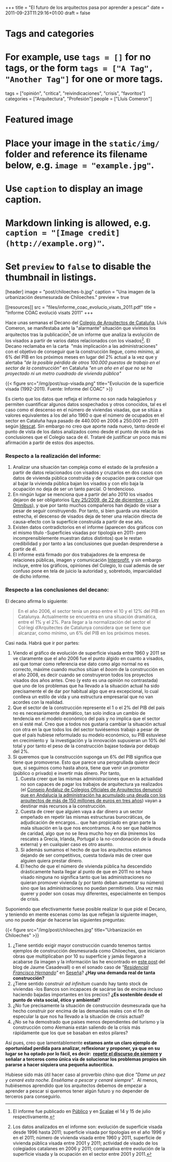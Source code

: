 +++
title = "El futuro de los arquitectos pasa por aprender a pescar"
date = 2011-09-23T11:29:16+01:00
draft = false

# Tags and categories
# For example, use `tags = []` for no tags, or the form `tags = ["A Tag", "Another Tag"]` for one or more tags.
tags = ["opinión", "crítica", "reivindicaciones", "crisis", "favoritos"]
categories = ["Arquitectura", "Profesión"]
people = ["Lluís Comeron"]

# Featured image
# Place your image in the `static/img/` folder and reference its filename below, e.g. `image = "example.jpg"`.
# Use `caption` to display an image caption.
#   Markdown linking is allowed, e.g. `caption = "[Image credit](http://example.org)"`.
# Set `preview` to `false` to disable the thumbnail in listings.
[header]
image = "post/chiloeches-b.jpg"
caption = "Una imagen de la urbanización desmesurada de Chiloeches."
preview = true


[[resources]]
  src = "files/informe_coac_evolucio_visats_2011.pdf"
  title = "Informe COAC evolució visats 2011"
+++

Hace unas semanas el Decano del [Colegio de Arquitectos de Cataluña](http://coac.cat), Lluis Comeron, se manifestaba ante la "alarmante" situación que vivimos los arquitectos tras la publicación[^1] de un informe que analiza la evolución de los visados a partir de varios datos relacionados con los visados[^2]. El Decano reclamaba en la carta&nbsp; "más implicación a las administraciones" con el objetivo de conseguir que la construcción llegue, como mínimo, al 6% del PIB en los próximos meses en lugar del 2% actual a la vez que y alertaba *"de la posible pérdida de otros 100.000 puestos de trabajo en el sector de la construcción"* en Cataluña *"en un año en el que no se ha proyectado ni un metro cuadrado de vivienda pública"*

{{< figure src="/img/post/sup-visada.png" title="Evolución de la superficie visada (1992-2011). Fuente: Informe del COAC" >}}

<p>Es cierto que los datos que refleja el informe no son nada halagüeños y permiten cuantificar algunos datos sospechados y otros conocidos, tal es el caso como el descenso en el número de viviendas visadas, que se sitúa a valores equivalentes a los del año 1960 o que el número de ocupados en el sector en Cataluña haya pasado de 440.000 en 2006 a 250.000 en 2011 según <a href="http://idescat.cat">Idescat</a>. Sin embargo no creo que aporte nada nuevo, tanto desde el punto de vista de los datos analizados como desde el punto de vista de las conclusiones que el Colegio saca de él. Trataré de justificar un poco más mi afirmación a partir de estos dos aspectos.<!--break--></p>

### Respecto a la realización del informe:

<ol><li>Analizar una situación tan compleja como el estado de la profesión a partir de datos relacionados con visados y cruzarlos en dos casos con datos de vivienda pública construida y de ocupación para concluir que al bajar la vivienda pública bajan los visados y con ello baja la ocupación no deja de ser un tanto parcial. O tendencioso.</li>
<li>En ningún lugar se menciona que a partir del año 2010 los visados dejaron de ser obligatorios (<a href="http://www.boe.es/boe/dias/2009/12/23/pdfs/BOE-A-2009-20725.pdf">Ley 25/2009, de 22 de diciembre - o Ley Omnibus</a>), y que por tanto muchos compañeros han dejado de visar a pesar de seguir construyendo. Por tanto, si bien guarda una relación estrecha, el descenso de visados deja de tener una relación directa de causa-efecto con la superfície construida a partir de ese año.</li><li>Existen datos contradictorios en el informe (aparecen dos gráficos con el mismo título -Superficies visadas por tipología en 2011- pero incomprensiblemente muestran datos distintos) que le restan credibilidad y por tanto a las conclusiones que puedan desprenderse a partir de él.</li><li>El informe está firmado por dos trabajadores de la empresa de relaciones públicas, imagen y comunicación <a href="http://www.interprofit.es/">Interprofit</a>, y sin embargo incluye, entre los gráficos, opiniones del Colegio, lo cual además de ser confuso pone en tela de juicio la autoridad y, sobretodo, imparcialidad de dicho informe.</li></ol>


### Respecto a las conclusiones del decano:

El decano afirma lo siguiente:

> En el año 2006, el sector tenía un peso entre el 10 y el 12% del PIB en Catalunya. Actualmente se encuentra en una situación dramática, entre el 1% y el 2%. Para llegar a la normalización del sector el Col·legi d’Arquitectes de Catalunya considera que se tiene que alcanzar, como mínimo, un 6% del PIB en los próximos meses.

<p>Casi nada. Habrá que ir por partes:&nbsp;</p>
<ol><li>Viendo el gráfico de evolución de superficie visada entre 1960 y 2011 se ve claramente que el año 2006 fue el punto álgido en cuanto a visados, así que tomar como referencia ese dato como algo normal no es correcto, máxime cuando muchos sitúan el <em>boom</em> de la construcción en el año 2008, es decir cuando se construyeron todos los proyectos visados dos años antes. Creo (y esto es una opinión no contrastada) que uno de los problemas que ha llevado a la situación actual ha sido precisamente el de dar por habitual algo que era excepcional, lo cual conlleva un estilo de vida y una estructura empresarial que no van acordes con la realidad.</li><li>Que el sector de la construcción represente el 1 o el 2% del PIB del país no es necesariamente dramático, tan solo indica un cambio de tendencia en el modelo económico del país y no implica que el sector en sí esté mal. Creo que a todos nos gustaría cambiar la situación actual con otra en la que todos los del sector tuviésemos trabajo a pesar de que el país hubiese reformulado su modelo económico, su PIB estuviese en crecimiento y&nbsp; la investigación y la innovación supusieran un 10% del total y por tanto el peso de la construcción bajase todavía por debajo del 2%.</li><li>Si queremos que la construcción suponga un 6% del PIB significa que tiene que promoverse. Esto que parece una perogrullada quiere decir que, si seguimos como hasta ahora, tiene que venir un promotor (público o privado) e invertir más dinero. Por tanto,<ol><li>Cuesta creer que las mismas administraciones que en la actualidad no son capaces de pagar los trabajos de arquitectura ya realizados (el <a href="http://www.elpais.com/articulo/andalucia/Perdemos/dinero/elpepiespand/20110914elpand_12/Tes">Consejo Andaluz de Colegios Oficiales de Arquitectos denunció que en Andalucía la administración ha acumulado una deuda con los arquitectos de más de 150 millones de euros en tres años</a>) vayan a destinar más recursos a la construcción.</li><li>Cuesta de creer que alguien vaya a dar dinero a un sector empeñado en repetir las mismas estructuras burocráticas, de adjudicación de encargos... que han propiciado en gran parte la mala situación en la que nos encontramos. A no ser que hablemos de caridad, algo que no se lleva mucho hoy en día (miremos los rescates a Grecia, Irlanda, Portugal o la no-condonación de la deuda externa) y en cualquier caso es otro asunto.</li><li>Si además sumamos el hecho de que los arquitectos estamos dejando de ser competitivos, cuesta todavía más de creer que alguien quiera prestar dinero.</li><li>El hecho de que el número de vivienda pública ha descendido drásticamente hasta llegar al punto de que en 2011 no se haya visado ninguna no significa tanto que las administraciones no quieran promover vivienda (y por tanto deban aumentar su número) sino que las administraciones no puedan permitirselo. Una vez más querer y poder son cosas muy diferentes, especialmente en tiempos de crisis.</li></ol></li></ol><p>Suponiendo que efectivamente fuese posible realizar lo que pide el Decano, y teniendo en mente escenas como las que reflejan la siguiente imagen, uno no puede dejar de hacerse las siguientes preguntas:</p>

{{< figure src="/img/post/chiloeches.jpg" title="Urbanización en Chiloeches" >}}


<ol><li>¿Tiene sentido exigir mayor construcción cuando tenemos tantos ejemplos de construcción desmesurada como Chiloeches, que iniciaron obras que multiplicaban por 10 su superficie y jamás llegaron a acabarse (la imagen y la información las he encontrado en <a href="http://artquitecte.blogspot.com/2011/06/ciutats-fantasmes.html">este post</a> del blog de Jaume Casadevall) o en el sonado caso de <em>"<a href="http://maps.google.com/maps?q=sese%C3%B1a,+Espa%C3%B1a&amp;hl=ca&amp;ie=UTF8&amp;ll=40.117268,-3.689003&amp;spn=0.0531,0.109863&amp;sll=37.0625,-95.677068&amp;sspn=55.586984,79.013672&amp;t=h&amp;z=14"><span class="new">Residencial Francisco Hernando</span></a>"</em> en <a href="http://es.wikipedia.org/wiki/Francisco_Hernando#Sese.C3.B1a">Seseña</a>? <strong>¿Hay una demanda real de tanta construcción? </strong></li><li>¿Tiene sentido construir <em>ad infinitum</em> cuando hay tanto stock de viviendas -los Bancos son incapaces de sacárse las de encima incluso haciendo bajadas importantes en los precios? <strong>¿Es sostenible desde el punto de vista social, ético y ambiental?</strong></li><li>¿No fue precisamente la situación de construcción desmesurada que ha hecho construir por encima de las demandas reales con el fin de especular la que nos ha llevado a la situación de crisis actual?</li><li>¿No se ha demostrado que países menos dependientes del turismo y la construcción como Alemania están saliendo de la crisis más rápidamente que los que se basaban en estos pilares?</li></ol>

<p>Así pues, creo que lamentablemente <strong>estamos ante un claro ejemplo de oportunidad perdida para analizar, reflexionar y proponer, ya que en su lugar se ha optado por lo fácil, es decir:&nbsp; <a href="http://scalae.net/noticia/carta-de-jordi-ludevid-al-presidente-del-gobierno-espanol">repetir el discurso de siempre</a> y señalar a terceros como única vía de solucionar los problemas propios sin pararse a hacer siquiera una pequeña autocrítica.</strong></p><p><span class="st">Hubiese sido más útil hacer caso al proverbio</span> chino que dice <em>"</em><span class="st"><em>Dame un pez y cenaré esta noche. Enséñame a pescar y cenaré siempre"</em>.&nbsp; Al menos, hubiésemos aprendido que los arquitectos debemos de empezar a aprender a pescar si queremos tener algún futuro y no depender de terceros para conseguirlo.</span></p>


[^1]: El informe fue publicado en <a href="http://www.publico.es/catalunya/386960/els-arquitectes-deploren-la-crisi-de-l-habitatge-public">Público</a> y en <a href="http://scalae.net/noticia/el-coac-exige-mas-implicacion-de-las-administraciones-publicas-ante-la-situacion-del-sector-de-la-construccion">Scalae</a> el 14 y 15 de julio respectivamente.

[^2]: Los datos analizados en el informe son: evolución de superficie visada desde 1996 hasta 2011; superficie visada por tipologías en el año 1996 y en el 2011; número de vivienda visada entre 1960 y 2011, superficie de vivienda pública visada entre 2001 y 2011; actividad de visado de los colegiados catalanes en 2006 y 2011; comparativa entre evolución de la superficie visada y la ocupación en el sector entre 2001 y 2011.
